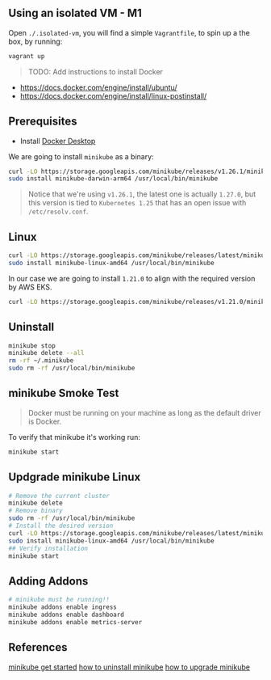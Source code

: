 ## Using an isolated VM - M1

Open `./.isolated-vm`, you will find a simple `Vagrantfile`, to spin up a the box, by running:

```bash
vagrant up
```

> TODO: Add instructions to install Docker

- https://docs.docker.com/engine/install/ubuntu/
- https://docs.docker.com/engine/install/linux-postinstall/

## Prerequisites

- Install [Docker Desktop](https://docs.docker.com/desktop/install/mac-install/)

We are going to install `minikube` as a binary:

```bash
curl -LO https://storage.googleapis.com/minikube/releases/v1.26.1/minikube-darwin-arm64
sudo install minikube-darwin-arm64 /usr/local/bin/minikube
```

> Notice that we're using `v1.26.1`, the latest one is actually `1.27.0`, but this version is tied to `Kubernetes 1.25` that has an open issue with `/etc/resolv.conf`.

## Linux

```bash
curl -LO https://storage.googleapis.com/minikube/releases/latest/minikube-linux-amd64
sudo install minikube-linux-amd64 /usr/local/bin/minikube
```

In our case we are going to install `1.21.0` to align with the required version by AWS EKS.

```bash
curl -LO https://storage.googleapis.com/minikube/releases/v1.21.0/minikube-linux-amd64
```

## Uninstall

```bash
minikube stop
minikube delete --all
rm -rf ~/.minikube
sudo rm -rf /usr/local/bin/minikube
```

## minikube Smoke Test

> Docker must be running on your machine as long as the default driver is Docker.

To verify that minikube it's working run:

```bash
minikube start
```

## Updgrade minikube Linux

```bash
# Remove the current cluster
minikube delete
# Remove binary
sudo rm -rf /usr/local/bin/minikube
# Install the desired version
curl -LO https://storage.googleapis.com/minikube/releases/latest/minikube-linux-amd64
sudo install minikube-linux-amd64 /usr/local/bin/minikube
## Verify installation
minikube start
```

## Adding Addons

```bash
# minikube must be running!!
minikube addons enable ingress
minikube addons enable dashboard
minikube addons enable metrics-server
```

## References

[minikube get started](https://minikube.sigs.k8s.io/docs/start/)
[how to uninstall minikube](https://stackoverflow.com/questions/66016567/how-to-uninstall-minikube-from-ubuntu-i-get-an-unable-to-load-cached-images-e#:~:text=First%2C%20run%20minikube%20delete%20to,can%20safely%20remove%20its%20binary.)
[how to upgrade minikube](https://stackoverflow.com/questions/45002364/how-to-upgrade-minikube)
